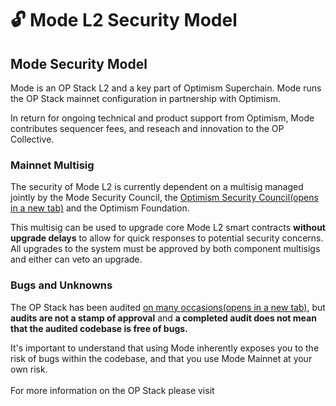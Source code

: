 # 🔓 Mode L2 Security Model

## Mode Security Model

Mode is an OP Stack L2 and a key part of Optimism Superchain. Mode runs the OP Stack mainnet configuration in partnership with Optimism.&#x20;

In return for ongoing technical and product support from Optimism, Mode contributes sequencer fees, and reseach and innovation to the OP Collective.

### Mainnet Multisig <a href="#op-mainnet-multisig" id="op-mainnet-multisig"></a>

The security of Mode L2 is currently dependent on a multisig managed jointly by the Mode Security Council, the [Optimism Security Council(opens in a new tab)](https://gov.optimism.io/t/intro-to-optimisms-security-council/6885) and the Optimism Foundation.&#x20;

This multisig can be used to upgrade core Mode L2 smart contracts **without upgrade delays** to allow for quick responses to potential security concerns. All upgrades to the system must be approved by both component multisigs and either can veto an upgrade.

### Bugs and Unknowns <a href="#bugs-and-unknowns" id="bugs-and-unknowns"></a>

The OP Stack has been audited [on many occasions(opens in a new tab)](https://github.com/ethereum-optimism/optimism/tree/v1.1.4/technical-documents/security-reviews), but **audits are not a stamp of approval** and **a completed audit does not mean that the audited codebase is free of bugs.**

It's important to understand that using Mode inherently exposes you to the risk of bugs within the  codebase, and that you use Mode Mainnet at your own risk.\
\
For more information on the OP Stack please visit&#x20;
